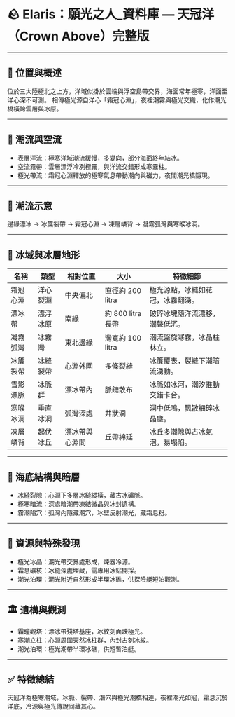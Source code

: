 
# 🪨 Elaris：願光之人_資料庫 — 天冠洋（Crown Above）完整版

---

## 📍 位置與概述
位於三大陸極北之上方，洋域似掛於雲端與浮空島帶交界，海面常年極寒，洋面至洋心深不可測。
相傳極光源自洋心「霜冠心淵」，夜裡潮霧與極光交織，化作潮光橋橫跨雲層與冰原。

---

## 🌊 潮流與空流
- 表層洋流：極寒洋域潮流緩慢，多變向，部分海面終年結冰。
- 空流霧帶：雲層漂浮冷冽極霧，與洋流交錯形成寒霧柱。
- 極光帶流：霜冠心淵釋放的極寒氣息帶動潮向與磁力，夜間潮光橋隱現。

---

## 🌌 潮流示意
邊緣漂冰 → 冰簾裂帶 → 霜冠心淵 → 凍層嶙背 → 凝霧弧灣與寒喉冰洞。

---

## 🧊 冰域與冰層地形

| 名稱 | 類型 | 相對位置 | 大小 | 特徵細節 |
|------|------|-----------|------|-----------|
| 霜冠心淵 | 洋心裂淵 | 中央偏北 | 直徑約 200 litra | 極光源點，冰縫如花冠，冰霧翻湧。 |
| 漂冰帶 | 漂浮冰原 | 南緣 | 約 800 litra 長帶 | 破碎冰塊隨洋流漂移，潮聲低沉。 |
| 凝霧弧灣 | 冰霧灣 | 東北邊緣 | 灣寬約 100 litra | 潮流盤旋寒霧，冰晶柱林立。 |
| 冰簾裂帶 | 冰縫裂帶 | 心淵外圍 | 多條裂縫 | 冰簾覆表，裂縫下潮暗流湧動。 |
| 雪影漂脈 | 冰脈群 | 漂冰帶內 | 脈鏈散布 | 冰脈如冰河，潮汐推動交錯卡合。 |
| 寒喉冰洞 | 垂直冰洞 | 弧灣深處 | 井狀洞 | 洞中低鳴，飄散細碎冰晶塵。 |
| 凍層嶙背 | 起伏冰丘 | 漂冰帶與心淵間 | 丘帶綿延 | 冰丘多潮隙與古冰氣泡，易塌陷。 |

---

## 🌊 海底結構與暗層
- 冰縫裂隙：心淵下多層冰縫縱橫，藏古冰礦脈。
- 極寒暗流：深處暗潮帶凍結微晶與冰封遺構。
- 霧潮陷穴：弧灣內隱藏潮穴，冰壁反射潮光，藏霜息粉。

---

## 💎 資源與特殊發現
- 極光冰晶：潮光帶交界處形成，煉器冷源。
- 霜息礦核：冰縫深處埋藏，需專用冰鉆開採。
- 潮光泊環：潮光附近自然形成半環冰礁，供探險艇短泊觀測。

---

## 🏛️ 遺構與觀測
- 霜瞳觀塔：漂冰帶殘塔基座，冰紋刻面映極光。
- 寒潮立柱：心淵周圍天然冰柱群，內封古刻冰紋。
- 潮光泊環：極光潮帶半環冰礁，供短暫泊艇。

---

## ✅ 特徵總結
天冠洋為極寒潮域，冰脈、裂帶、潛穴與極光潮橋相連，夜裡潮光如冠，霜息沉於洋底，冷源與極光傳說同藏其心。
